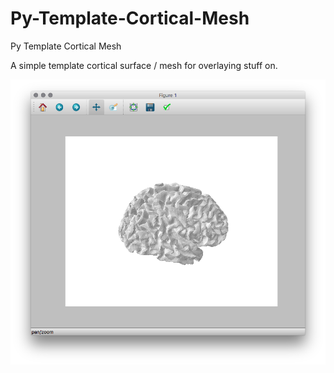# Py-Template-Cortical-Mesh
Py Template Cortical Mesh

A simple template cortical surface / mesh for overlaying stuff on.

![alt text](ScrnSht.tiff)
